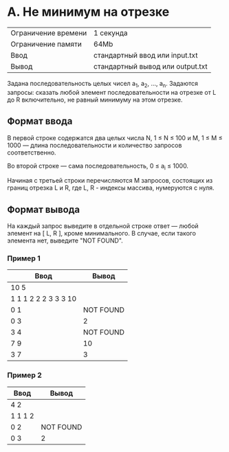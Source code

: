 ﻿# A. Не минимум на отрезке

|                     |                                  |
|---------------------|----------------------------------|
| Ограничение времени | 1 секунда                        |
| Ограничение памяти  | 64Mb                             |
| Ввод                | стандартный ввод или input.txt   |
| Вывод               | стандартный вывод или output.txt |

Задана последовательность целых чисел a<sub>1</sub>, a<sub>2</sub>, …, a<sub>n</sub>. Задаются запросы: сказать любой элемент последовательности на отрезке от L до R включительно, не равный минимуму на этом отрезке.

Формат ввода
------------

В первой строке содержатся два целых числа N, 1 ≤ N ≤ 100 и M, 1 ≤ M ≤ 1000 — длина последовательности и количество запросов соответственно.

Во второй строке — сама последовательность, 0 ≤ a<sub>i</sub> ≤ 1000.

Начиная с третьей строки перечисляются M запросов, состоящих из границ отрезка L и R, где L, R - индексы массива, нумеруются с нуля.

Формат вывода
-------------

На каждый запрос выведите в отдельной строке ответ — любой элемент на [ L, R ], кроме минимального. В случае, если такого элемента нет, выведите "NOT FOUND".

### Пример 1

| Ввод                 | Вывод     |
|----------------------|-----------|
| 10 5                 |           |
| 1 1 1 2 2 2 3 3 3 10 |           |
| 0 1                  | NOT FOUND |
| 0 3                  | 2         |
| 3 4                  | NOT FOUND |
| 7 9                  | 10        |
| 3 7                  | 3         |

### Пример 2

| Ввод    | Вывод     |
|---------|-----------|
| 4 2     |           |
| 1 1 1 2 |           |
| 0 2     | NOT FOUND |
| 0 3     | 2         |
